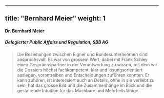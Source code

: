 
---
title: "Bernhard Meier"
weight: 1
---
####  Dr. Bernhard Meier 
##### Delegierter Public Affairs und Regulation, SBB AG
> Die Beziehungen zwischen Eigner und Bundesunternehmen sind anspruchsvoll. Es war von grossem Wert, dabei mit Frank Schley einen Gesprächspartner in der Verantwortung zu wissen, mit dem wir die Dossiers höchst fachkompetent, klar und lösungsorientiert auslegen, vorantreiben und Entscheidungen zuführen konnten. Er kann zuhören, ist interessiert auch an Details, ohne in sie verliebt zu sein, hat das grosse Bild und die Zusammenhänge im Blick und die gestaltende Intuition für das Machbare und Mehrheitsfähige.
